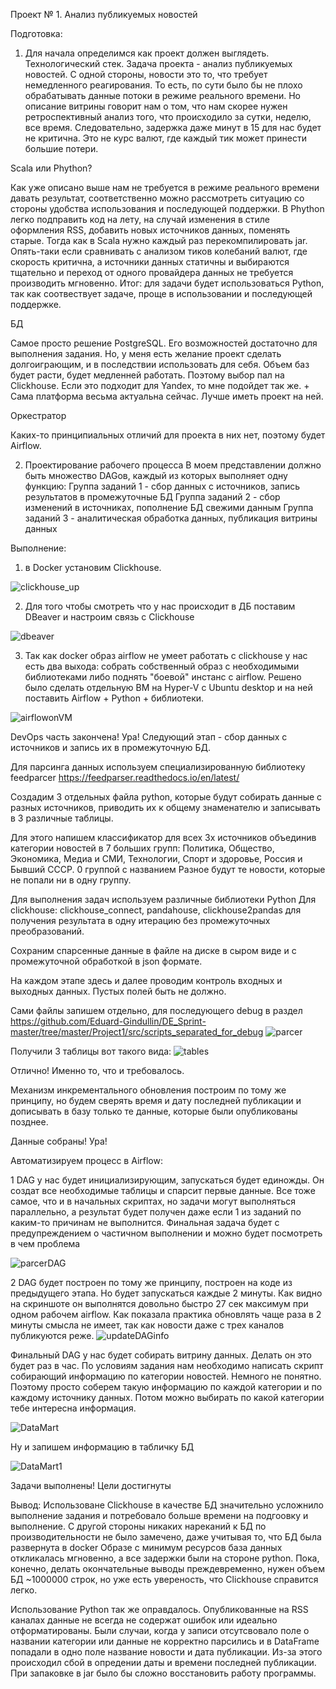 Проект № 1. Анализ публикуемых новостей

Подготовка:
1) Для начала определимся как проект должен выглядеть.
Технологический стек.
Задача проекта - анализ публикуемых новостей. С одной стороны, новости это то, что требует немедленного реагирования. То есть, по сути было бы не плохо обрабатывать данные потоки в режиме реального времени. Но описание витрины говорит нам о том, что нам скорее нужен ретроспективный анализ того, что происходило за сутки, неделю, все время. Следовательно, задержка даже минут в 15 для нас будет не критична. Это не курс валют, где каждый тик может принести большие потери.

Scala или Phython? 

Как уже описано выше нам не требуется в режиме реального времени давать результат, соответственно можно рассмотреть ситуацию со стороны удобства использования и последующей поддержки. В Phython легко подправить код на лету, на случай изменения в стиле оформления RSS, добавить новых источников данных, поменять старые. Тогда как в Scala нужно каждый раз перекомпилировать jar. Опять-таки если сравнивать с анализом тиков колебаний валют, где скорость критична, а источники данных статичны и выбираются тщательно и переход от одного провайдера данных не требуется производить мгновенно. 
Итог: для задачи будет использоваться Python, так как соотвествует задаче, проще в использовании и последующей поддержке.

БД

Самое просто решение PostgreSQL. Его возможностей достаточно для выполнения задания. Но, у меня есть желание проект сделать долгоиграющим, и в последствии использовать для себя. Объем баз будет расти, будет медленней работать. Поэтому выбор пал на Clickhouse. Если это подходит для Yandex, то мне подойдет так же. + Сама платформа весьма актуальна сейчас. Лучше иметь проект на ней.

Оркестратор

Каких-то принципиальных отличий для проекта в них нет, поэтому будет Airflow.

2) Проектирование рабочего процесса
В моем представлении должно быть множество DAGов, каждый из которых выполняет одну функцию:
 Группа заданий 1  - сбор данных с источников, запись результатов в промежуточные БД
 Группа заданий 2  - сбор изменений в источниках, пополнение БД свежими данным
 Группа заданий 3  - аналитическая обработка данных, публикация витрины данных

Выполнение:
1) в Docker установим Clickhouse. 

![clickhouse_up](https://user-images.githubusercontent.com/115062813/218247166-ea45b2ca-970e-401b-a81f-7d532b35c0ac.jpg)

2) Для того чтобы смотреть что у нас происходит в ДБ поставим DBeaver и настроим связь с Clickhouse


![dbeaver](https://user-images.githubusercontent.com/115062813/218247373-a520b14b-83db-4e40-a614-c7f8ccf0a603.jpg)

3) Так как docker образ airflow не умеет работать с clickhouse у нас есть два выхода: собрать собственный образ с необходимыми библиотеками либо поднять "боевой" инстанс с airflow. Решено было сделать отдельную ВМ на Hyper-V с Ubuntu desktop и на ней поставить Airflow + Python + библиотеки.

![airflowonVM](https://user-images.githubusercontent.com/115062813/218248104-6f6c1eb8-f268-4e2b-91f3-219462237245.jpg)

DevOps часть закончена! Ура!
Следующий этап - сбор данных с источников и запись их в промежуточную БД.

Для парсинга данных используем специализированную библиотеку feedparcer https://feedparser.readthedocs.io/en/latest/ 

Создадим 3 отдельных файла python, которые будут собирать данные с разных источников, приводить их к общему знаменателю и записывать в 3 различные таблицы.

Для этого напишем классификатор для всех 3х источников объединив категории новостей в 7 больших групп: Политика, Общество, Экономика, Медиа и СМИ, Технологии, Спорт и здоровье, Россия и Бывший СССР. 0 группой с названием Разное будут те новости, которые не попали ни в одну группу.

Для выполнения задач используем различные библиотеки Python Для clickhouse: clickhouse_connect, pandahouse, clickhouse2pandas для получения результата в одну итерацию без промежуточных преобразований.

Сохраним спарсенные данные в файле на диске в сыром виде и с промежуточной обработкой в json формате. 

На каждом этапе здесь и далее проводим контроль входных и выходных данных. Пустых полей быть не должно. 

Сами файлы запишем отдельно, для последующего debug в раздел https://github.com/Eduard-Gindullin/DE_Sprint-master/tree/master/Project1/src/scripts_separated_for_debug 
![parcer](https://user-images.githubusercontent.com/115062813/218259643-4edc8913-ae25-477e-b9c9-2fd934d95e88.jpg)



Получили 3 таблицы вот такого вида:
![tables](https://user-images.githubusercontent.com/115062813/218249726-40e71508-f1d6-4c24-95be-099f7504ed7f.jpg)

Отлично! Именно то, что и требовалось.

Механизм инкрементального обновления построим по тому же принципу, но будем сверять время и дату последней публикации и дописывать в базу только те данные, которые были опубликованы позднее. 

Данные собраны! Ура!

Автоматизируем процесс в Airflow:

1 DAG у нас будет инициализирующим, запускаться будет единожды. Он создат все необходимые таблицы и спарсит первые данные. Все тоже самое, что и в начальных скриптах, но задачи могут выполняться параллельно, а результат будет получен даже если 1 из заданий по каким-то причинам не выполнится. Финальная задача будет с предупреждением о частичном выполнении и можно будет посмотреть в чем проблема

![parcerDAG](https://user-images.githubusercontent.com/115062813/218251142-b0db3fc8-181e-4ba2-8c02-8f7ad091a213.jpg)


2 DAG будет построен по тому же принципу, построен на коде из предыдущего этапа. Но будет запускаться каждые 2 минуты. Как видно на скриншоте он выполнятся довольно быстро 27 сек максимум при одном рабочем airflow. Как показала практика обновлять чаще раза в 2 минуты смысла не имеет, так как новости даже с трех каналов публикуются реже.
![updateDAGinfo](https://user-images.githubusercontent.com/115062813/218251636-1a94e857-dae4-47be-85b5-80b0aead6a62.jpg)


Финальный DAG у нас будет собирать витрину данных. Делать он это будет раз в час.
По условиям задания нам необходимо написать скрипт собирающий информацию по категории новостей. Немного не понятно. Поэтому просто соберем такую информацию по каждой категории и по каждому источнику данных. Потом можно выбирать по какой категории тебе интересна информация.

![DataMart](https://user-images.githubusercontent.com/115062813/218252190-de8bbf18-d5e6-4323-bb48-6f79e0f3b8ec.jpg)

Ну и запишем информацию в табличку БД

![DataMart1](https://user-images.githubusercontent.com/115062813/218252316-6261b5fb-16e5-4393-ac98-dec9203b6e5a.jpg)

Задачи выполнены! Цели достигнуты

Вывод:
Использоване Clickhouse в качестве БД значительно усложнило выполнение задания и потребовало больше времени на подгоовку и выполнение. С другой стороны никаких нареканий к БД по производительности не было замечено, даже учитывая то, что БД была развернута в docker Образе с минимум ресурсов база данных откликалась мгновенно, а все задержки были на стороне python. Пока, конечно, делать окончательные выводы преждевременно, нужен объем БД ~1000000 строк, но уже есть увереность, что Clickhouse справится легко. 

Использование Python так же оправдалось. Опубликованные на RSS каналах данные не всегда не содержат ошибок или идеально отформатированы. Были случаи, когда у записи отсутсвовало поле о названии категории или данные не корректно парсились и в DataFrame попадали в одно поле название новости и дата публикации. Из-за этого происходил сбой в опредении даты и времени последней публикации. При запаковке в jar было бы сложно восстановить работу программы.   

